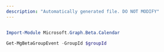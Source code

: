 ```yaml
---
description: "Automatically generated file. DO NOT MODIFY"
---
```


```powershell

Import-Module Microsoft.Graph.Beta.Calendar

Get-MgBetaGroupEvent -GroupId $groupId

```